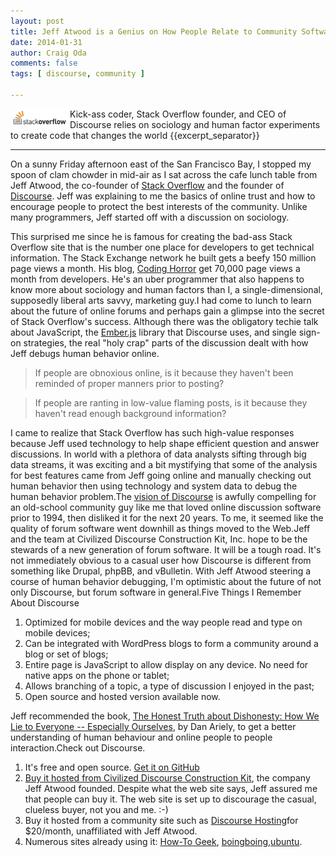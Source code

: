 ```yaml
---
layout: post
title: Jeff Atwood is a Genius on How People Relate to Community Software
date: 2014-01-31
author: Craig Oda
comments: false
tags: [ discourse, community ]

---
```

<img src = "/img/blog/2014/02/StackOverflow_head.png" align = "left"
hspace = "3">
Kick-ass coder, Stack Overflow founder, and CEO of Discourse relies on sociology and human factor experiments to create code that changes the world
{{excerpt_separator}}

---
On a sunny Friday afternoon east of the San Francisco Bay, I stopped my spoon of clam chowder in mid-air as I sat
across the cafe lunch table from Jeff Atwood, the co-founder of <a href="http://stackoverflow.com/" target="_blank">Stack
Overflow</a> and the founder of <a href="http://www.discourse.org/" target="_blank">Discourse</a>. Jeff was
explaining to me the basics of online trust and how to encourage people to protect the best interests of the
community. Unlike many programmers, Jeff started off with a discussion on sociology.




This surprised me
since he is famous for creating the bad-ass Stack Overflow site that is the number one place for developers to get
technical information. The Stack Exchange network he built gets a beefy 150 million page views a month. His
blog, <a href="http://www.codinghorror.com/blog/" target="_blank">Coding Horror</a> get 70,000 page views a month from
developers. He's an uber programmer that also happens to know more about sociology and human factors than I, a
single-dimensional, supposedly liberal arts savvy, marketing guy.I had come to lunch to learn about the
future of online forums and perhaps gain a glimpse into the secret of Stack Overflow's success. Although there
was the obligatory techie talk about JavaScript, the <a href="http://emberjs.com/">Ember.js</a> library that Discourse
uses, and single sign-on strategies, the real "holy crap" parts of the discussion dealt with how Jeff debugs human
behavior online.


<blockquote class="tr_bq">If people are obnoxious online, is it because they haven't been reminded of proper manners
prior to posting?
</blockquote>
<blockquote class="tr_bq">If people are ranting in low-value flaming posts, is it because they haven't read enough
background information?
</blockquote>

I came to realize that Stack Overflow has such high-value responses because Jeff used technology to help shape
efficient question and answer discussions. In world with a plethora of data analysts sifting through big
data streams, it was exciting and a bit mystifying that some of the analysis for best features came from Jeff going
online and manually checking out human behavior then using technology and system data to debug the human behavior
problem.The <a href="http://www.discourse.org/about/">vision of Discourse</a> is awfully compelling for an
old-school community guy like me that loved online discussion software prior to 1994, then disliked it for the next 20
years. To me, it seemed like the quality of forum software went downhill as things moved to the Web.Jeff
and the team at Civilized Discourse Construction Kit, Inc. hope to be the stewards of a new generation of forum
software. It will be a tough road. It's not immediately obvious to a casual user how Discourse is
different from something like Drupal, phpBB, and vBulletin. With Jeff Atwood steering a course of human
behavior debugging, I'm optimistic about the future of not only Discourse, but forum software in general.Five
Things I Remember About Discourse


<ol>
<li>Optimized for mobile devices and the way people read and type on mobile devices;</li>
<li>Can be integrated with WordPress blogs to form a community around a blog or set of blogs;</li>
<li>Entire page is JavaScript to allow display on any device. No need for native apps on the phone or
  tablet;
</li>
<li>Allows branching of a topic, a type of discussion I enjoyed in the past;</li>
<li>Open source and hosted version available now.</li>
</ol>

<div></div>
Jeff recommended the book, <a
    href="http://www.amazon.com/Honest-Truth-About-Dishonesty-Everyone-Especially/dp/0062183613">The Honest Truth
about Dishonesty: How We Lie to Everyone -- Especially Ourselves</a>, by Dan Ariely, to get a better understanding of
human behaviour and online people to people interaction.Check out Discourse.
<ol>
<li>It's free and open source. <a href="https://github.com/discourse/discourse" target="_blank">Get it on
  GitHub</a></li>
<li><a href="http://www.discourse.org/buy/" target="_blank">Buy it hosted from Civilized Discourse Construction
  Kit</a>, the company Jeff Atwood founded. Despite what the web site says, Jeff assured me that people can
  buy it. The web site is set up to discourage the casual, clueless buyer, not you and me. :-)
</li>
<li>Buy it hosted from a community site such as <a href="https://www.discoursehosting.com/" target="_blank">Discourse
  Hosting</a>for $20/month, unaffiliated with Jeff Atwood.
</li>
<li>Numerous sites already using it: <a href="http://discuss.howtogeek.com/" target="_blank">How-To Geek</a>, <a
        href="http://bbs.boingboing.net/" target="_blank">boingboing</a>,<a
        href="http://discourse.ubuntu.com/" target="_blank">ubuntu</a>.</li>
</ol>



